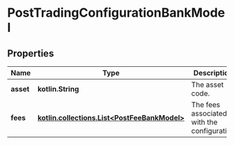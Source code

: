 
# PostTradingConfigurationBankModel

## Properties
Name | Type | Description | Notes
------------ | ------------- | ------------- | -------------
**asset** | **kotlin.String** | The asset code. | 
**fees** | [**kotlin.collections.List&lt;PostFeeBankModel&gt;**](PostFeeBankModel.md) | The fees associated with the configuration | 



